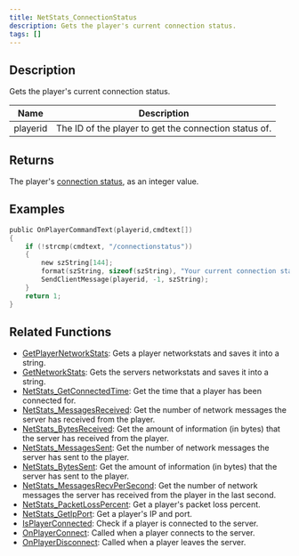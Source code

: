```yaml
---
title: NetStats_ConnectionStatus
description: Gets the player's current connection status.
tags: []
---
```


<VersionWarn version='SA-MP 0.3z' />

## Description

Gets the player's current connection status.

| Name     | Description                                           |
| -------- | ----------------------------------------------------- |
| playerid | The ID of the player to get the connection status of. |

## Returns

The player's [connection status](../resources/connectionstatus.md), as an integer value.

## Examples

```c
public OnPlayerCommandText(playerid,cmdtext[])
{
    if (!strcmp(cmdtext, "/connectionstatus"))
    {
        new szString[144];
        format(szString, sizeof(szString), "Your current connection status: %i.", NetStats_ConnectionStatus(playerid));
        SendClientMessage(playerid, -1, szString);
    }
    return 1;
}
```

## Related Functions

- [GetPlayerNetworkStats](GetPlayerNetworkStats.md): Gets a player networkstats and saves it into a string.
- [GetNetworkStats](GetNetworkStats.md): Gets the servers networkstats and saves it into a string.
- [NetStats_GetConnectedTime](NetStats_GetConnectedTime.md): Get the time that a player has been connected for.
- [NetStats_MessagesReceived](NetStats_MessagesReceived.md): Get the number of network messages the server has received from the player.
- [NetStats_BytesReceived](NetStats_BytesReceived.md): Get the amount of information (in bytes) that the server has received from the player.
- [NetStats_MessagesSent](NetStats_MessagesSent.md): Get the number of network messages the server has sent to the player.
- [NetStats_BytesSent](NetStats_BytesSent.md): Get the amount of information (in bytes) that the server has sent to the player.
- [NetStats_MessagesRecvPerSecond](NetStats_MessagesRecvPerSecond.md): Get the number of network messages the server has received from the player in the last second.
- [NetStats_PacketLossPercent](NetStats_PacketLossPercent.md): Get a player's packet loss percent.
- [NetStats_GetIpPort](NetStats_GetIpPort.md): Get a player's IP and port.
- [IsPlayerConnected](IsPlayerConnected.md): Check if a player is connected to the server.
- [OnPlayerConnect](../callbacks/OnPlayerConnect.md): Called when a player connects to the server.
- [OnPlayerDisconnect](../callbacks/OnPlayerDisconnect.md): Called when a player leaves the server.
